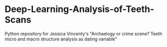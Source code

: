 # Deep-Learning-Analysis-of-Teeth-Scans

Python repository for Jessica Vincenty's "Archaelogy or crime scene? Teeth micro and macro structure analysis as dating variable"
